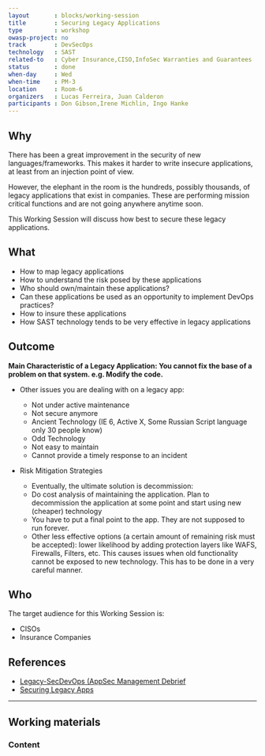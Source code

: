 ```yaml
---
layout       : blocks/working-session
title        : Securing Legacy Applications
type         : workshop
owasp-project: no
track        : DevSecOps
technology   : SAST
related-to   : Cyber Insurance,CISO,InfoSec Warranties and Guarantees
status       : done
when-day     : Wed
when-time    : PM-3
location     : Room-6
organizers   : Lucas Ferreira, Juan Calderon
participants : Don Gibson,Irene Michlin, Ingo Hanke
---
```


## Why

There has been a great improvement in the security of new languages/frameworks. This makes it harder to write insecure applications, at least from an injection point of view.

However, the elephant in the room is the hundreds, possibly thousands, of legacy applications that exist in companies. These are performing mission critical functions and are not going anywhere anytime soon. 

This Working Session will discuss how best to secure these legacy applications.

## What

 - How to map legacy applications
 - How to understand the risk posed by these applications
 - Who should own/maintain these applications?
 - Can these applications be used as an opportunity to implement DevOps practices?
 - How to insure these applications
 - How SAST technology tends to be very effective in legacy applications

## Outcome

__Main Characteristic of a Legacy Application: You cannot fix the base of a problem on that system. e.g. Modify the code.__
- Other issues you are dealing with on a legacy app: 
	* Not under active maintenance
	* Not secure anymore
	* Ancient Technology (IE 6, Active X, Some Russian Script language only 30 people know)
	* Odd Technology
	* Not easy to maintain
	* Cannot provide a timely response to an incident

- Risk Mitigation Strategies
	* Eventually, the ultimate solution is decommission:
	* Do cost analysis of maintaining the application. Plan to decommission the application at some point and start using new (cheaper) technology
	* You have to put a final point to the app. They are not supposed to run forever.
	* Other less effective options (a certain amount of remaining risk must be accepted): lower likelihood by adding protection layers like WAFS, Firewalls, Filters, etc. This causes issues when old functionality cannot be exposed to new technology. This has to be done in a very careful manner.
  
## Who

The target audience for this Working Session is:

 - CISOs
 - Insurance Companies

## References

 - [Legacy-SecDevOps (AppSec Management Debrief](http://blog.diniscruz.com/2017/04/presentation-legacy-secdevops-appsec.html)
 - [Securing Legacy Apps](https://blog.sqreen.io/securing-legacy-apps/)
--- 

## Working materials

### Content
